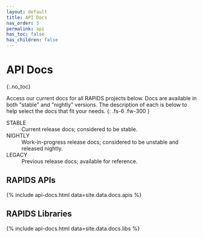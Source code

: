 ```yaml
---
layout: default
title: API Docs
nav_order: 3
permalink: api
has_toc: false
has_children: false
---
```


# API Docs
{:.no_toc}

Access our current docs for all RAPIDS projects below. Docs are available in
both "stable" and "nightly" versions. The description of each is below to help
select the docs that fit your needs.
{: .fs-6 .fw-300 }
<dl>
  <dt>STABLE</dt>
  <dd>Current release docs; considered to be stable.</dd>
  <dt>NIGHTLY</dt>
  <dd>Work-in-progress release docs; considered to be unstable and released nightly.</dd>
  <dt>LEGACY</dt>
  <dd>Previous release docs; available for reference.</dd>
</dl>

## RAPIDS APIs

{% include api-docs.html data=site.data.docs.apis %}

## RAPIDS Libraries

{% include api-docs.html data=site.data.docs.libs %}
